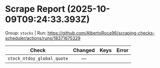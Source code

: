 # Scrape Report (2025-10-09T09:24:33.393Z)

Group: `stocks`  |  Run: https://github.com/AlbertoRoca96/scraping-checks-scheduler/actions/runs/18371675329

| Check | Changed | Keys | Error |
|---|:---:|:--|:--|
| `stock_ntdoy_global_quote` | — |  |  |
